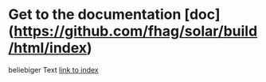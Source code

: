 # Get to the documentation [doc] (https://github.com/fhag/solar/build/html/index)


beliebiger Text [link to index](../html/index.html)
